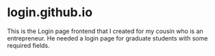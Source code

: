 # login.github.io
This is the Login page frontend that I created for my cousin who is an entrepreneur. He needed a login page for graduate students with some required fields.

